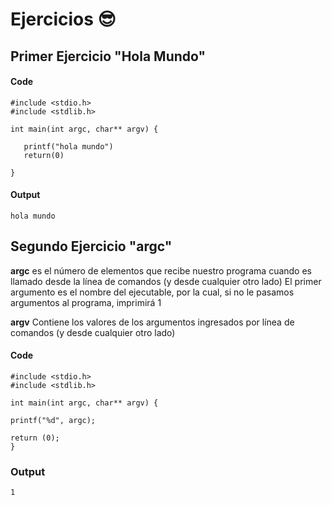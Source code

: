 # Ejercicios  :sunglasses:

## Primer Ejercicio "Hola Mundo"

#### Code
`#include <stdio.h>` </br>
`#include <stdlib.h>` </br >

`int main(int argc, char** argv) {` </br >

`	printf("hola mundo")` </br >
`	return(0)` </br >

`}` <br />
#### Output
`hola mundo`


## Segundo Ejercicio "argc"

**argc** es el número de elementos que recibe nuestro programa cuando es llamado desde la línea de comandos (y desde cualquier otro lado)
El primer argumento es el nombre del ejecutable, por la cual, si no le pasamos argumentos al programa, imprimirá 1

**argv** Contiene los valores de los argumentos ingresados por línea de comandos (y desde cualquier otro lado)

#### Code
`#include <stdio.h>` <br />
`#include <stdlib.h>` <br />

`int main(int argc, char** argv) {` <br />

`printf("%d", argc);` <br />
    
`return (0);` <br />
`}` <br />

### Output
`1`